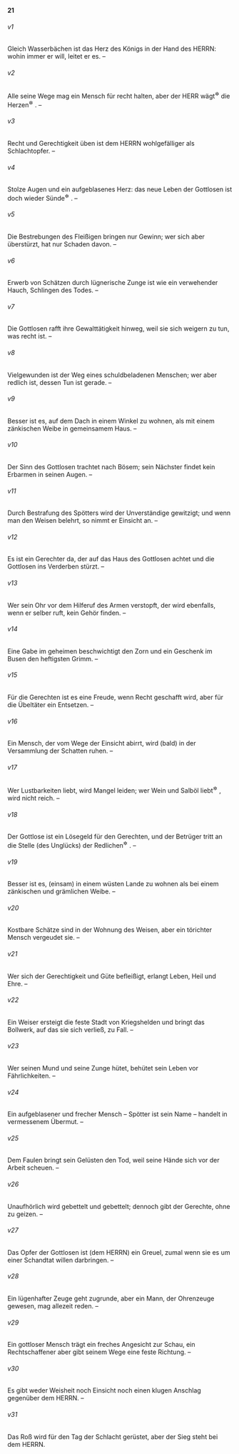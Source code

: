 __21__

###### v1
Gleich Wasserbächen ist das Herz des Königs in der Hand des HERRN: wohin immer er will, leitet er es. –

###### v2
Alle seine Wege mag ein Mensch für recht halten, aber der HERR wägt<sup title="= prüft">&#x2732;</sup>
 die Herzen<sup title="16,2">&#x2732;</sup>
. –

###### v3
Recht und Gerechtigkeit üben ist dem HERRN wohlgefälliger als Schlachtopfer. –

###### v4
Stolze Augen und ein aufgeblasenes Herz: das neue Leben der Gottlosen ist doch wieder Sünde<sup title="?">&#x2732;</sup>
. –

###### v5
Die Bestrebungen des Fleißigen bringen nur Gewinn; wer sich aber überstürzt, hat nur Schaden davon. –

###### v6
Erwerb von Schätzen durch lügnerische Zunge ist wie ein verwehender Hauch, Schlingen des Todes. –

###### v7
Die Gottlosen rafft ihre Gewalttätigkeit hinweg, weil sie sich weigern zu tun, was recht ist. –

###### v8
Vielgewunden ist der Weg eines schuldbeladenen Menschen; wer aber redlich ist, dessen Tun ist gerade. –

###### v9
Besser ist es, auf dem Dach in einem Winkel zu wohnen, als mit einem zänkischen Weibe in gemeinsamem Haus. –

###### v10
Der Sinn des Gottlosen trachtet nach Bösem; sein Nächster findet kein Erbarmen in seinen Augen. –

###### v11
Durch Bestrafung des Spötters wird der Unverständige gewitzigt; und wenn man den Weisen belehrt, so nimmt er Einsicht an. –

###### v12
Es ist ein Gerechter da, der auf das Haus des Gottlosen achtet und die Gottlosen ins Verderben stürzt. –

###### v13
Wer sein Ohr vor dem Hilferuf des Armen verstopft, der wird ebenfalls, wenn er selber ruft, kein Gehör finden. –

###### v14
Eine Gabe im geheimen beschwichtigt den Zorn und ein Geschenk im Busen den heftigsten Grimm. –

###### v15
Für die Gerechten ist es eine Freude, wenn Recht geschafft wird, aber für die Übeltäter ein Entsetzen. –

###### v16
Ein Mensch, der vom Wege der Einsicht abirrt, wird (bald) in der Versammlung der Schatten ruhen. –

###### v17
Wer Lustbarkeiten liebt, wird Mangel leiden; wer Wein und Salböl liebt<sup title="= in Menge verbraucht">&#x2732;</sup>
, wird nicht reich. –

###### v18
Der Gottlose ist ein Lösegeld für den Gerechten, und der Betrüger tritt an die Stelle (des Unglücks) der Redlichen<sup title="vgl. 11,8">&#x2732;</sup>
. –

###### v19
Besser ist es, (einsam) in einem wüsten Lande zu wohnen als bei einem zänkischen und grämlichen Weibe. –

###### v20
Kostbare Schätze sind in der Wohnung des Weisen, aber ein törichter Mensch vergeudet sie. –

###### v21
Wer sich der Gerechtigkeit und Güte befleißigt, erlangt Leben, Heil und Ehre. –

###### v22
Ein Weiser ersteigt die feste Stadt von Kriegshelden und bringt das Bollwerk, auf das sie sich verließ, zu Fall. –

###### v23
Wer seinen Mund und seine Zunge hütet, behütet sein Leben vor Fährlichkeiten. –

###### v24
Ein aufgeblasener und frecher Mensch – Spötter ist sein Name – handelt in vermessenem Übermut. –

###### v25
Dem Faulen bringt sein Gelüsten den Tod, weil seine Hände sich vor der Arbeit scheuen. –

###### v26
Unaufhörlich wird gebettelt und gebettelt; dennoch gibt der Gerechte, ohne zu geizen. –

###### v27
Das Opfer der Gottlosen ist (dem HERRN) ein Greuel, zumal wenn sie es um einer Schandtat willen darbringen. –

###### v28
Ein lügenhafter Zeuge geht zugrunde, aber ein Mann, der Ohrenzeuge gewesen, mag allezeit reden. –

###### v29
Ein gottloser Mensch trägt ein freches Angesicht zur Schau, ein Rechtschaffener aber gibt seinem Wege eine feste Richtung. –

###### v30
Es gibt weder Weisheit noch Einsicht noch einen klugen Anschlag gegenüber dem HERRN. –

###### v31
Das Roß wird für den Tag der Schlacht gerüstet, aber der Sieg steht bei dem HERRN.